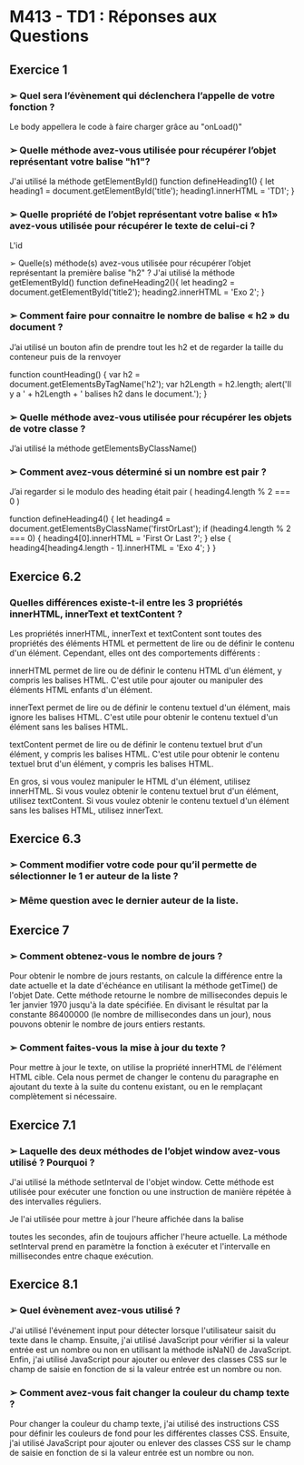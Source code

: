 # M413 - TD1 : Réponses aux Questions

## Exercice 1

### ➢ Quel sera l’évènement qui déclenchera l’appelle de votre fonction ?
Le body appellera le code à faire charger grâce au "onLoad()" 

### ➢ Quelle méthode avez-vous utilisée pour récupérer l’objet représentant votre balise "h1"?
J'ai utilisé la méthode getElementById()
function defineHeading1() {
   let heading1 = document.getElementById('title');
   heading1.innerHTML = 'TD1';
}

### ➢ Quelle propriété de l’objet représentant votre balise « h1» avez-vous utilisée pour récupérer le texte de celui-ci ?
L'id 

➢ Quelle(s) méthode(s) avez-vous utilisée pour récupérer l’objet représentant la première balise "h2" ?
J'ai utilisé la méthode getElementById()
function defineHeading2(){
   let heading2 = document.getElementById('title2');
   heading2.innerHTML = 'Exo 2';
}

### ➢ Comment faire pour connaitre le nombre de balise « h2 » du document ?

J’ai utilisé un bouton afin de prendre tout les h2 et de regarder la taille du conteneur puis de la renvoyer

function countHeading() {
        var h2 = document.getElementsByTagName('h2');
        var h2Length = h2.length;
        alert('Il y a ' + h2Length + ' balises h2 dans le document.');
    }

### ➢ Quelle méthode avez-vous utilisée pour récupérer les objets de votre classe ?
J’ai utilisé la méthode getElementsByClassName()

### ➢ Comment avez-vous déterminé si un nombre est pair ?
J’ai regarder si le modulo des heading était pair ( heading4.length % 2 === 0 )

function defineHeading4() {
   let heading4 = document.getElementsByClassName('firstOrLast');
   if (heading4.length % 2 === 0) {
      heading4[0].innerHTML = 'First Or Last ?';
   } else {
      heading4[heading4.length - 1].innerHTML = 'Exo 4';
   }
}


## Exercice 6.2

### Quelles différences existe-t-il entre les 3 propriétés innerHTML, innerText et textContent ?

Les propriétés innerHTML, innerText et textContent sont toutes des propriétés des éléments HTML et permettent de lire ou de définir le contenu d'un élément. Cependant, elles ont des comportements différents :

innerHTML permet de lire ou de définir le contenu HTML d'un élément, y compris les balises HTML. C'est utile pour ajouter ou manipuler des éléments HTML enfants d'un élément.

innerText permet de lire ou de définir le contenu textuel d'un élément, mais ignore les balises HTML. C'est utile pour obtenir le contenu textuel d'un élément sans les balises HTML.

textContent permet de lire ou de définir le contenu textuel brut d'un élément, y compris les balises HTML. C'est utile pour obtenir le contenu textuel brut d'un élément, y compris les balises HTML.

En gros, si vous voulez manipuler le HTML d'un élément, utilisez innerHTML. Si vous voulez obtenir le contenu textuel brut d'un élément, utilisez textContent. Si vous voulez obtenir le contenu textuel d'un élément sans les balises HTML, utilisez innerText.


## Exercice 6.3

### ➢ Comment modifier votre code pour qu’il permette de sélectionner le 1 er auteur de la liste ? 

<meta name="author" content="Auteur 1">
<meta name="author" content="Auteur 2">
<meta name="author" content="Auteur 3">
<meta name="description" content="Description de la page">
<meta name="keywords" content="mots clés">

<div id="update-date"></div>

<script>
    function dateAlter() {
        var lastModified = new Date(document.lastModified);
        var date = lastModified.toLocaleDateString();
        var author = document.querySelector("meta[name='author']").getAttribute("content");
        document.querySelector("#update-date").innerHTML = "Dernière modification : " + date + " par " + author;
    }

    window.onload = dateAlter;
</script>


### ➢ Même question avec le dernier auteur de la liste.

<meta name="author" content="Auteur 1">
<meta name="author" content="Auteur 2">
<meta name="author" content="Auteur 3">
<meta name="description" content="Description de la page">
<meta name="keywords" content="mots clés">

<div id="update-date"></div>

<script>
    function dateAlter() {
        var lastModified = new Date(document.lastModified);
        var date = lastModified.toLocaleDateString();
        var authors = document.querySelectorAll("meta[name='author']");
        var author = authors[authors.length - 1].getAttribute("content");
        document.querySelector("#update-date").innerHTML = "Dernière modification : " + date + " par " + author;
    }

    window.onload = dateAlter;
</script>


## Exercice 7
### ➢ Comment obtenez-vous le nombre de jours ?
Pour obtenir le nombre de jours restants, on calcule la différence entre la date actuelle et la date d'échéance en utilisant la méthode getTime() de l'objet Date. Cette méthode retourne le nombre de millisecondes depuis le 1er janvier 1970 jusqu'à la date spécifiée. En divisant le résultat par la constante 86400000 (le nombre de millisecondes dans un jour), nous pouvons obtenir le nombre de jours entiers restants.
### ➢ Comment faites-vous la mise à jour du texte ?
Pour mettre à jour le texte, on utilise la propriété innerHTML de l'élément HTML cible. Cela nous permet de changer le contenu du paragraphe en ajoutant du texte à la suite du contenu existant, ou en le remplaçant complètement si nécessaire.

## Exercice 7.1

### ➢ Laquelle des deux méthodes de l’objet window avez-vous utilisé ? Pourquoi ?

J'ai utilisé la méthode setInterval de l'objet window. Cette méthode est utilisée pour exécuter une fonction ou une instruction de manière répétée à des intervalles réguliers.

Je l'ai utilisée pour mettre à jour l'heure affichée dans la balise <p> toutes les secondes, afin de toujours afficher l'heure actuelle. La méthode setInterval prend en paramètre la fonction à exécuter et l'intervalle en millisecondes entre chaque exécution.

## Exercice 8.1

### ➢ Quel évènement avez-vous utilisé ? 

J'ai utilisé l'événement input pour détecter lorsque l'utilisateur saisit du texte dans le champ. Ensuite, j'ai utilisé JavaScript pour vérifier si la valeur entrée est un nombre ou non en utilisant la méthode isNaN() de JavaScript. Enfin, j'ai utilisé JavaScript pour ajouter ou enlever des classes CSS sur le champ de saisie en fonction de si la valeur entrée est un nombre ou non.

### ➢ Comment avez-vous fait changer la couleur du champ texte ?

Pour changer la couleur du champ texte, j'ai utilisé des instructions CSS pour définir les couleurs de fond pour les différentes classes CSS. Ensuite, j'ai utilisé JavaScript pour ajouter ou enlever des classes CSS sur le champ de saisie en fonction de si la valeur entrée est un nombre ou non.
